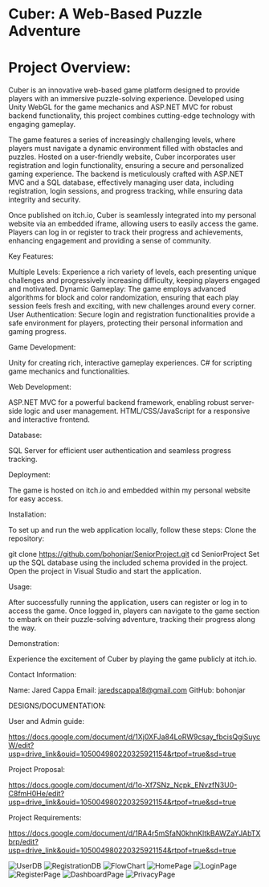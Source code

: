 # Cuber: A Web-Based Puzzle Adventure

# Project Overview:

Cuber is an innovative web-based game platform designed to provide players with an immersive puzzle-solving experience. Developed using Unity WebGL for the game mechanics and ASP.NET MVC for robust backend functionality, this project combines cutting-edge technology with engaging gameplay.

The game features a series of increasingly challenging levels, where players must navigate a dynamic environment filled with obstacles and puzzles. Hosted on a user-friendly website, Cuber incorporates user registration and login functionality, ensuring a secure and personalized gaming experience. The backend is meticulously crafted with ASP.NET MVC and a SQL database, effectively managing user data, including registration, login sessions, and progress tracking, while ensuring data integrity and security.

Once published on itch.io, Cuber is seamlessly integrated into my personal website via an embedded iframe, allowing users to easily access the game. Players can log in or register to track their progress and achievements, enhancing engagement and providing a sense of community.

Key Features:

Multiple Levels: Experience a rich variety of levels, each presenting unique challenges and progressively increasing difficulty, keeping players engaged and motivated.
Dynamic Gameplay: The game employs advanced algorithms for block and color randomization, ensuring that each play session feels fresh and exciting, with new challenges around every corner.
User Authentication: Secure login and registration functionalities provide a safe environment for players, protecting their personal information and gaming progress.

Game Development:

Unity for creating rich, interactive gameplay experiences.
C# for scripting game mechanics and functionalities.

Web Development:

ASP.NET MVC for a powerful backend framework, enabling robust server-side logic and user management.
HTML/CSS/JavaScript for a responsive and interactive frontend.

Database:

SQL Server for efficient user authentication and seamless progress tracking.

Deployment:

The game is hosted on itch.io and embedded within my personal website for easy access.

Installation:

To set up and run the web application locally, follow these steps:
Clone the repository:

git clone https://github.com/bohonjar/SeniorProject.git
cd SeniorProject
Set up the SQL database using the included schema provided in the project.
Open the project in Visual Studio and start the application.

Usage:

After successfully running the application, users can register or log in to access the game. Once logged in, players can navigate to the game section to embark on their puzzle-solving adventure, tracking their progress along the way.

Demonstration:

Experience the excitement of Cuber by playing the game publicly at itch.io.

Contact Information:

Name: Jared Cappa
Email: jaredscappa18@gmail.com
GitHub: bohonjar

DESIGNS/DOCUMENTATION:

User and Admin guide:

https://docs.google.com/document/d/1Xj0XFJa84LoRW9csay_fbcisQgiSuycW/edit?usp=drive_link&ouid=105004980220325921154&rtpof=true&sd=true

Project Proposal:

https://docs.google.com/document/d/1o-Xf7SNz_Ncpk_ENvzfN3U0-C8fmH0He/edit?usp=drive_link&ouid=105004980220325921154&rtpof=true&sd=true

Project Requirements:

https://docs.google.com/document/d/1RA4r5mSfaN0khnKltkBAWZaYJAbTXbrp/edit?usp=drive_link&ouid=105004980220325921154&rtpof=true&sd=true

![UserDB](https://github.com/user-attachments/assets/8ce181c6-ce5e-429e-9ccf-88d2518657d6)
![RegistrationDB](https://github.com/user-attachments/assets/c2ad614a-b5fe-4837-b935-e268818b5d65)
![FlowChart](https://github.com/user-attachments/assets/11646e40-b12f-4409-94fd-11715bfc3280)
![HomePage](https://github.com/user-attachments/assets/a0c20aae-a070-451a-bc9a-c6de8e692601)
![LoginPage](https://github.com/user-attachments/assets/8b90f0bc-7e1c-4dec-95bd-3f07d6fbfac8)
![RegisterPage](https://github.com/user-attachments/assets/25ac7321-5df2-4081-8bc6-92a5b8ad1338)
![DashboardPage](https://github.com/user-attachments/assets/a9a2efdc-585d-4a02-9017-c04137901b6b)
![PrivacyPage](https://github.com/user-attachments/assets/e43abb1d-aad7-4b08-a668-4ac63e4a4672)
